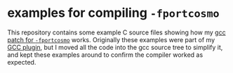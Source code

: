 # examples for compiling `-fportcosmo`

This repository contains some example C source files showing how my [gcc patch
for `-fportcosmo`][patch] works. Originally these examples were part of my [GCC
plugin][plugin], but I moved all the code into the gcc source tree to
simplify it, and kept these examples around to confirm the compiler worked
as expected.

[patch]: https://github.com/ahgamut/gcc/tree/portcosmo-12.3
[plugin]: https://github.com/ahgamut/cosmo-gcc-plugin 
